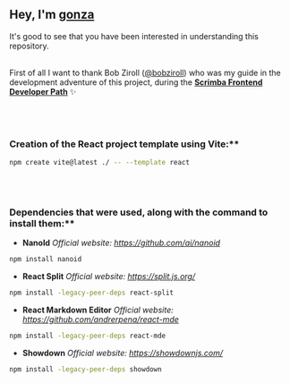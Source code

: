 
## Hey, I'm **[gonza](https://www.gonza.uno/)**
It's good to see that you have been interested in understanding this repository.<br><br>



First of all I want to thank Bob Ziroll ([@bobziroll](https://twitter.com/bobziroll)) 
who was my guide in the development adventure of this project, 
during the **[Scrimba Frontend Developer Path](https://scrimba.com/)** ✨<br><br><br><br>






### Creation of the React project template using Vite:**
```bash
npm create vite@latest ./ -- --template react
```

<br><br>

### Dependencies that were used, along with the command to install them:**

* **NanoId**
_Official website: https://github.com/ai/nanoid_
```bash
npm install nanoid
```

* **React Split**
_Official website: https://split.js.org/_
```bash
npm install -legacy-peer-deps react-split
```

* **React Markdown Editor**
_Official website: https://github.com/andrerpena/react-mde_ 
```bash
npm install -legacy-peer-deps react-mde
```
* **Showdown**
_Official website: https://showdownjs.com/_
```bash
npm install -legacy-peer-deps showdown
```